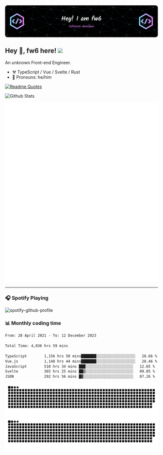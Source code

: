 ![Header](github-header-image.png)

## Hey 👋, fw6 here! <img src="https://github.githubassets.com/images/mona-whisper.gif" height="24" />


An unknown Front-end Engineer.

-   :hammer_and_pick: TypeScript / Vue / Svelte / Rust
-   :man: Pronouns: he/him


[![Readme Quotes](https://quotes-github-readme.vercel.app/api?type=horizontal&theme=algolia)](https://github.com/piyushsuthar/github-readme-quotes)



![Github Stats](https://github-readme-stats.vercel.app/api?username=fw6&bg_color=30,e96443,904e95&title_color=fff&text_color=fff)

![](https://raw.githubusercontent.com/fw6/github-stats-transparent/output/generated/overview.svg)
![](https://raw.githubusercontent.com/fw6/github-stats-transparent/output/generated/languages.svg)


---

### 🎧 Spotify Playing

<!-- ![spotify-github-profile](/img/default.svg) -->

![spotify-github-profile](https://spotify-github-profile.vercel.app/api/view.svg?uid=r6wn4hdvypv0lkzyrj0e0pjct&cover_image=true&theme=default&show_offline=true&background_color=9a10ad&interchange=true&bar_color_cover=true)



### :bar_chart: Monthly coding time 

<!--START_SECTION:waka-->

```txt
From: 28 April 2021 - To: 12 December 2023

Total Time: 4,036 hrs 59 mins

TypeScript        1,156 hrs 50 mins███████░░░░░░░░░░░░░░░░░░   28.66 %
Vue.js            1,148 hrs 44 mins███████░░░░░░░░░░░░░░░░░░   28.46 %
JavaScript        510 hrs 34 mins ███░░░░░░░░░░░░░░░░░░░░░░   12.65 %
Svelte            365 hrs 25 mins ██▒░░░░░░░░░░░░░░░░░░░░░░   09.05 %
JSON              292 hrs 56 mins █▓░░░░░░░░░░░░░░░░░░░░░░░   07.26 %
```

<!--END_SECTION:waka-->




![github contribution grid snake animation](https://raw.githubusercontent.com/platane/platane/output/github-contribution-grid-snake-dark.svg#gh-dark-mode-only)![github contribution grid snake animation](https://raw.githubusercontent.com/platane/platane/output/github-contribution-grid-snake.svg#gh-light-mode-only)
